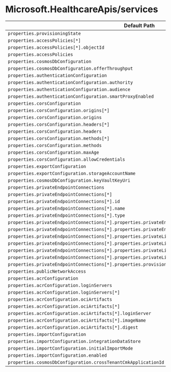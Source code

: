 # Microsoft.HealthcareApis/services

| Default Path | Alias |
|---|---|
| `properties.provisioningState` | `Microsoft.HealthcareApis/services/provisioningState` |
| `properties.accessPolicies[*]` | `Microsoft.HealthcareApis/services/accessPolicies[*]` |
| `properties.accessPolicies[*].objectId` | `Microsoft.HealthcareApis/services/accessPolicies[*].objectId` |
| `properties.accessPolicies` | `Microsoft.HealthcareApis/services/accessPolicies` |
| `properties.cosmosDbConfiguration` | `Microsoft.HealthcareApis/services/cosmosDbConfiguration` |
| `properties.cosmosDbConfiguration.offerThroughput` | `Microsoft.HealthcareApis/services/cosmosDbConfiguration.offerThroughput` |
| `properties.authenticationConfiguration` | `Microsoft.HealthcareApis/services/authenticationConfiguration` |
| `properties.authenticationConfiguration.authority` | `Microsoft.HealthcareApis/services/authenticationConfiguration.authority` |
| `properties.authenticationConfiguration.audience` | `Microsoft.HealthcareApis/services/authenticationConfiguration.audience` |
| `properties.authenticationConfiguration.smartProxyEnabled` | `Microsoft.HealthcareApis/services/authenticationConfiguration.smartProxyEnabled` |
| `properties.corsConfiguration` | `Microsoft.HealthcareApis/services/corsConfiguration` |
| `properties.corsConfiguration.origins[*]` | `Microsoft.HealthcareApis/services/corsConfiguration.origins[*]` |
| `properties.corsConfiguration.origins` | `Microsoft.HealthcareApis/services/corsConfiguration.origins` |
| `properties.corsConfiguration.headers[*]` | `Microsoft.HealthcareApis/services/corsConfiguration.headers[*]` |
| `properties.corsConfiguration.headers` | `Microsoft.HealthcareApis/services/corsConfiguration.headers` |
| `properties.corsConfiguration.methods[*]` | `Microsoft.HealthcareApis/services/corsConfiguration.methods[*]` |
| `properties.corsConfiguration.methods` | `Microsoft.HealthcareApis/services/corsConfiguration.methods` |
| `properties.corsConfiguration.maxAge` | `Microsoft.HealthcareApis/services/corsConfiguration.maxAge` |
| `properties.corsConfiguration.allowCredentials` | `Microsoft.HealthcareApis/services/corsConfiguration.allowCredentials` |
| `properties.exportConfiguration` | `Microsoft.HealthcareApis/services/exportConfiguration` |
| `properties.exportConfiguration.storageAccountName` | `Microsoft.HealthcareApis/services/exportConfiguration.storageAccountName` |
| `properties.cosmosDbConfiguration.keyVaultKeyUri` | `Microsoft.HealthcareApis/services/cosmosDbConfiguration.keyVaultKeyUri` |
| `properties.privateEndpointConnections` | `Microsoft.HealthcareApis/services/privateEndpointConnections` |
| `properties.privateEndpointConnections[*]` | `Microsoft.HealthcareApis/services/privateEndpointConnections[*]` |
| `properties.privateEndpointConnections[*].id` | `Microsoft.HealthcareApis/services/privateEndpointConnections[*].id` |
| `properties.privateEndpointConnections[*].name` | `Microsoft.HealthcareApis/services/privateEndpointConnections[*].name` |
| `properties.privateEndpointConnections[*].type` | `Microsoft.HealthcareApis/services/privateEndpointConnections[*].type` |
| `properties.privateEndpointConnections[*].properties.privateEndpoint` | `Microsoft.HealthcareApis/services/privateEndpointConnections[*].privateEndpoint` |
| `properties.privateEndpointConnections[*].properties.privateEndpoint.id` | `Microsoft.HealthcareApis/services/privateEndpointConnections[*].privateEndpoint.id` |
| `properties.privateEndpointConnections[*].properties.privateLinkServiceConnectionState` | `Microsoft.HealthcareApis/services/privateEndpointConnections[*].privateLinkServiceConnectionState` |
| `properties.privateEndpointConnections[*].properties.privateLinkServiceConnectionState.status` | `Microsoft.HealthcareApis/services/privateEndpointConnections[*].privateLinkServiceConnectionState.status` |
| `properties.privateEndpointConnections[*].properties.privateLinkServiceConnectionState.description` | `Microsoft.HealthcareApis/services/privateEndpointConnections[*].privateLinkServiceConnectionState.description` |
| `properties.privateEndpointConnections[*].properties.privateLinkServiceConnectionState.actionsRequired` | `Microsoft.HealthcareApis/services/privateEndpointConnections[*].privateLinkServiceConnectionState.actionsRequired` |
| `properties.privateEndpointConnections[*].properties.provisioningState` | `Microsoft.HealthcareApis/services/privateEndpointConnections[*].provisioningState` |
| `properties.publicNetworkAccess` | `Microsoft.HealthcareApis/services/publicNetworkAccess` |
| `properties.acrConfiguration` | `Microsoft.HealthcareApis/services/acrConfiguration` |
| `properties.acrConfiguration.loginServers` | `Microsoft.HealthcareApis/services/acrConfiguration.loginServers` |
| `properties.acrConfiguration.loginServers[*]` | `Microsoft.HealthcareApis/services/acrConfiguration.loginServers[*]` |
| `properties.acrConfiguration.ociArtifacts` | `Microsoft.HealthcareApis/services/acrConfiguration.ociArtifacts` |
| `properties.acrConfiguration.ociArtifacts[*]` | `Microsoft.HealthcareApis/services/acrConfiguration.ociArtifacts[*]` |
| `properties.acrConfiguration.ociArtifacts[*].loginServer` | `Microsoft.HealthcareApis/services/acrConfiguration.ociArtifacts[*].loginServer` |
| `properties.acrConfiguration.ociArtifacts[*].imageName` | `Microsoft.HealthcareApis/services/acrConfiguration.ociArtifacts[*].imageName` |
| `properties.acrConfiguration.ociArtifacts[*].digest` | `Microsoft.HealthcareApis/services/acrConfiguration.ociArtifacts[*].digest` |
| `properties.importConfiguration` | `Microsoft.HealthcareApis/services/importConfiguration` |
| `properties.importConfiguration.integrationDataStore` | `Microsoft.HealthcareApis/services/importConfiguration.integrationDataStore` |
| `properties.importConfiguration.initialImportMode` | `Microsoft.HealthcareApis/services/importConfiguration.initialImportMode` |
| `properties.importConfiguration.enabled` | `Microsoft.HealthcareApis/services/importConfiguration.enabled` |
| `properties.cosmosDbConfiguration.crossTenantCmkApplicationId` | `Microsoft.HealthcareApis/services/cosmosDbConfiguration.crossTenantCmkApplicationId` |

